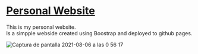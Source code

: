 # [Personal Website](https://jodaviro.github.io)
This is my personal website.  
Is a simpple webside created using Boostrap and deployed to github pages.

![Captura de pantalla 2021-08-06 a las 0 56 17](https://user-images.githubusercontent.com/31089339/128431707-b9dcc4b8-0eb1-4266-af32-c8db0b962256.png)
